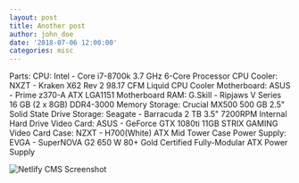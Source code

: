 ```yaml
---
layout: post
title: Another post
author: john_doe
date: '2018-07-06 12:00:00'
categories: misc
---
```



Parts:
CPU: Intel - Core i7-8700k 3.7 GHz 6-Core Processor
CPU Cooler: NXZT - Kraken X62 Rev 2 98.17 CFM Liquid CPU Cooler
Motherboard: ASUS - Prime z370-A ATX LGA1151 Motherboard
RAM: G.Skill - Ripjaws V Series 16 GB (2 x 8GB) DDR4-3000 Memory
Storage: Crucial MX500 500 GB 2.5" Solid State Drive
Storage: Seagate - Barracuda 2 TB 3.5" 7200RPM Internal Hard Drive
Video Card: ASUS - GeForce GTX 1080ti 11GB STRIX GAMING Video Card
Case: NZXT - H700(White) ATX Mid Tower Case
Power Supply: EVGA - SuperNOVA G2 650 W 80+ Gold Certified Fully-Modular ATX Power Supply



![Netlify CMS Screenshot](/assets/img/uploads/screenshot-editor.jpg)

